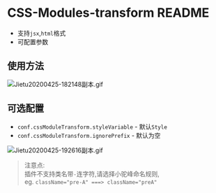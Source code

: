 # CSS-Modules-transform README

- 支持`jsx`,`html`格式
- 可配置参数

## 使用方法

![Jietu20200425-182148副本.gif](https://i.loli.net/2020/04/25/s8QoA5SByGlNZU2.gif)

## 可选配置

- `conf.cssModuleTransform.styleVariable` - 默认`Style`
- `conf.cssModuleTransform.ignorePrefix` - 默认为空

![Jietu20200425-192616副本.gif](https://i.loli.net/2020/04/25/C4wdNUoa5BLA1q6.gif)

> 注意点:  
> 插件不支持类名带`-`连字符,请选择小驼峰命名规则,   
> eg. `className="pre-A" ===> className="preA"`

